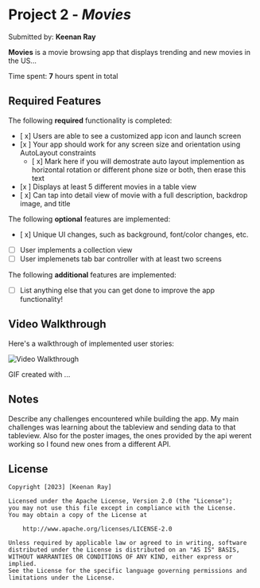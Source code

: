 # Project 2 - *Movies*

Submitted by: **Keenan Ray**

**Movies** is a movie browsing app that displays trending and new movies in the US... 

Time spent: **7** hours spent in total

## Required Features

The following **required** functionality is completed:

- [ x] Users are able to see a customized app icon and launch screen
- [x ] Your app should work for any screen size and orientation using AutoLayout constraints
  - [ x] Mark here if you will demostrate auto layout implemention as horizontal rotation or different phone size or both, then erase this text
- [x ] Displays at least 5 different movies in a table view
- [ x] Can tap into detail view of movie with a full description, backdrop image, and title
 
The following **optional** features are implemented:

- [ x] Unique UI changes, such as background, font/color changes, etc.
- [ ] User implements a collection view
- [ ] User implemenets tab bar controller with at least two screens

The following **additional** features are implemented:

- [ ] List anything else that you can get done to improve the app functionality!

## Video Walkthrough

Here's a walkthrough of implemented user stories:

<img src='https://imgur.com/a/OsuFo3s' title='Video Walkthrough' width='' alt='Video Walkthrough' />

<!-- Replace this with whatever GIF tool you used! -->
GIF created with ...  
<!-- Recommended tools:
[Kap](https://getkap.co/) for macOS
[ScreenToGif](https://www.screentogif.com/) for Windows
[peek](https://github.com/phw/peek) for Linux. -->

## Notes

Describe any challenges encountered while building the app.
My main challenges was learning about the tableview and sending data to that tableview. Also for the poster images, the ones provided by the api werent working so I found new ones from a different API.

## License

    Copyright [2023] [Keenan Ray]

    Licensed under the Apache License, Version 2.0 (the "License");
    you may not use this file except in compliance with the License.
    You may obtain a copy of the License at

        http://www.apache.org/licenses/LICENSE-2.0

    Unless required by applicable law or agreed to in writing, software
    distributed under the License is distributed on an "AS IS" BASIS,
    WITHOUT WARRANTIES OR CONDITIONS OF ANY KIND, either express or implied.
    See the License for the specific language governing permissions and
    limitations under the License.
